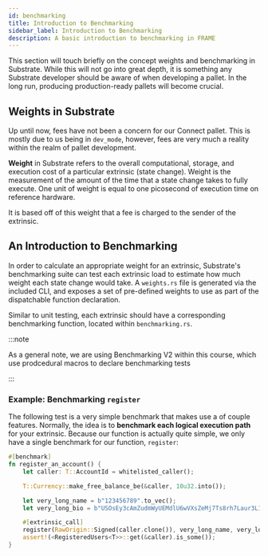 ```yaml
---
id: benchmarking
title: Introduction to Benchmarking
sidebar_label: Introduction to Benchmarking
description: A basic introduction to benchmarking in FRAME
---
```


This section will touch briefly on the concept weights and benchmarking in Substrate.  While this will not go into great depth, it is something any Substrate developer should be aware of when developing a pallet.  In the long run, producing production-ready pallets will become crucial.

## Weights in Substrate

Up until now, fees have not been a concern for our Connect pallet.  This is mostly due to us being in `dev_mode`, however, fees are very much a reality within the realm of pallet development. 

**Weight** in Substrate refers to the overall computational, storage, and execution cost of a particular extrinsic (state change).  Weight is the measurement of the amount of the time that a state change takes to fully execute.  One unit of weight is equal to one picosecond of execution time on reference hardware.  

It is based off of this weight that a fee is charged to the sender of the extrinsic.

## An Introduction to Benchmarking

In order to calculate an appropriate weight for an extrinsic, Substrate's benchmarking suite can test each extrinsic load to estimate how much weight each state change would take.  A `weights.rs` file is generated via the included CLI, and exposes a set of pre-defined weights to use as part of the dispatchable function declaration.

Similar to unit testing, each extrinsic should have a corresponding benchmarking function, located within `benchmarking.rs`.

:::note

As a general note, we are using Benchmarking V2 within this course, which use prodcedural macros to declare benchmarking tests

:::

### Example: Benchmarking `register`

The following test is a very simple benchmark that makes use a of couple features.  Normally, the idea is to **benchmark each logical execution path** for your extrinsic.  Because our function is actually quite simple, we only have a single benchmark for our function, `register`:

```rust
#[benchmark]
fn register_an_account() {
    let caller: T::AccountId = whitelisted_caller();

    T::Currency::make_free_balance_be(&caller, 10u32.into());

    let very_long_name = b"123456789".to_vec();
    let very_long_bio = b"USOsEy3cAmZudmWyUEMdlU6wVXsZeMj7Ts8rh7Laur3L1ZpvvorGOcZw17mDGtNhmxqYRnANsOxhhfauuRxJhz1PRtHKoXai0i3lT0cTFqpCGODLvRxk8MOiMmVMdoylxwXYMVMwoYuZJQStM9t8k4m9aESUQ5rcCkH408t9s4Yz3WfyvbZfF5bROFgrHug9uk4Iar7Q".to_vec();

    #[extrinsic_call]
    register(RawOrigin::Signed(caller.clone()), very_long_name, very_long_bio);
    assert!(<RegisteredUsers<T>>::get(&caller).is_some());
}
```